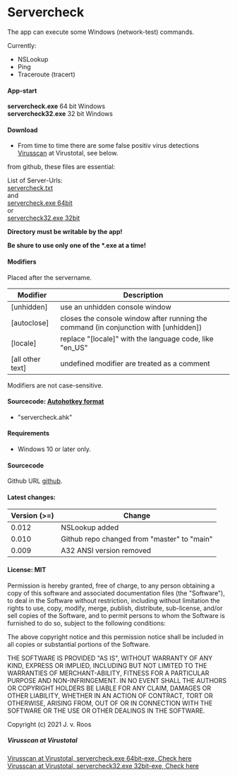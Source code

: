 # Servercheck

The app can execute some Windows (network-test) commands.  
  
Currently:  
* NSLookup
* Ping  
* Traceroute (tracert)  
  
#### App-start  
**servercheck.exe** 64 bit Windows  
**servercheck32.exe** 32 bit Windows  
  
#### Download  
* From time to time there are some false positiv virus detections
[Virusscan](#virusscan) at Virustotal, see below.  

from github, these files are essential:  
  
List of Server-Urls:  
[servercheck.txt](https://github.com/jvr-ks/servercheck/raw/main/servercheck.txt)  
and  
[servercheck.exe 64bit](https://github.com/jvr-ks/servercheck/raw/main/servercheck.exe)  
or  
[servercheck32.exe 32bit](https://github.com/jvr-ks/servercheck/raw/main/servercheck32.exe)  
  
**Directory must be writable by the app!**

**Be shure to use only one of the \*.exe at a time!**  
  
#### Modifiers  
Placed after the servername.  
  
Modifier | Description  
------------ | -------------  
\[unhidden] | use an unhidden console window  
\[autoclose] | closes the console window after running the command (in conjunction with \[unhidden])
\[locale] | replace "[locale]" with the language code, like "en_US"  
\[all other text] | undefined modifier are treated as a comment

Modifiers are not case-sensitive. 

#### Sourcecode: [Autohotkey format](https://www.autohotkey.com)  
* "servercheck.ahk"  
 
#### Requirements  
* Windows 10 or later only.  
  
#### Sourcecode  
Github URL [github](https://github.com/jvr-ks/servercheck).

#### Latest changes: 
  
Version (>=)| Change
------------ | -------------
0.012 | NSLookup added
0.010 | Github repo changed from "master" to "main"
0.009 | A32 ANSI version removed


#### License: MIT  
Permission is hereby granted, free of charge, to any person obtaining a copy of this software and associated documentation files (the "Software"), to deal in the Software without restriction, including without limitation the rights to use, copy, modify, merge, publish, distribute, sub-license, and/or sell copies of the Software, and to permit persons to whom the Software is furnished to do so, subject to the following conditions:

The above copyright notice and this permission notice shall be included in all copies or substantial portions of the Software.

THE SOFTWARE IS PROVIDED "AS IS", WITHOUT WARRANTY OF ANY KIND, EXPRESS OR IMPLIED, INCLUDING BUT NOT LIMITED TO THE WARRANTIES OF MERCHANT-ABILITY, FITNESS FOR A PARTICULAR PURPOSE AND NON-INFRINGEMENT. IN NO EVENT SHALL THE AUTHORS OR COPYRIGHT HOLDERS BE LIABLE FOR ANY CLAIM, DAMAGES OR OTHER LIABILITY, WHETHER IN AN ACTION OF CONTRACT, TORT OR OTHERWISE, ARISING FROM, OUT OF OR IN CONNECTION WITH THE SOFTWARE OR THE USE OR OTHER DEALINGS IN THE SOFTWARE.

Copyright (c) 2021 J. v. Roos

<a name="virusscan"></a>
##### Virusscan at Virustotal 
[Virusscan at Virustotal, servercheck.exe 64bit-exe, Check here](https://www.virustotal.com/gui/url/ec5d9043ddd5483bbd8d96b198dbf5b51729ed9ac0ab2c0e80b558c9a5603390/detection/u-ec5d9043ddd5483bbd8d96b198dbf5b51729ed9ac0ab2c0e80b558c9a5603390-1711297386
)  
[Virusscan at Virustotal, servercheck32.exe 32bit-exe, Check here](https://www.virustotal.com/gui/url/62e61f85ee8e4e784fe91f244587ece12339144451a421428f628738f8fcc30b/detection/u-62e61f85ee8e4e784fe91f244587ece12339144451a421428f628738f8fcc30b-1711297387
)  
